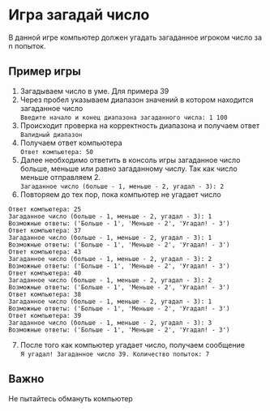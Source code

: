 # Игра загадай число
В данной игре компьютер должен угадать загаданное игроком число за n попыток. 
## Пример игры
1. Загадываем число в уме. Для примера 39
2. Через пробел указываем диапазон значений в котором находится загаданное число\
```Введите начало и конец диапазона загаданного числа: 1 100```
3. Происходит проверка на корректность диапазона и получаем ответ\
```Валидный диапазон```
4. Получаем ответ компьютера\
```Ответ компьютера: 50```
5. Далее необходимо ответить в консоль игры загаданное число больше, меньше или равно загаданному числу.
Так как число меньше отправляем 2. \
```Загаданное число (больше - 1, меньше - 2, угадал - 3): 2```
6. Повторяем до тех пор, пока компьютер не угадает число
```
Ответ компьютера: 25
Загаданное число (больше - 1, меньше - 2, угадал - 3): 1
Возможные ответы: ('Больше - 1', 'Меньше - 2', 'Угадал! - 3') 
Ответ компьютера: 37
Загаданное число (больше - 1, меньше - 2, угадал - 3): 1
Возможные ответы: ('Больше - 1', 'Меньше - 2', 'Угадал! - 3') 
Ответ компьютера: 43
Загаданное число (больше - 1, меньше - 2, угадал - 3): 2
Возможные ответы: ('Больше - 1', 'Меньше - 2', 'Угадал! - 3') 
Ответ компьютера: 40
Загаданное число (больше - 1, меньше - 2, угадал - 3): 2
Возможные ответы: ('Больше - 1', 'Меньше - 2', 'Угадал! - 3') 
Ответ компьютера: 38
Загаданное число (больше - 1, меньше - 2, угадал - 3): 1
Возможные ответы: ('Больше - 1', 'Меньше - 2', 'Угадал! - 3') 
Ответ компьютера: 39
Загаданное число (больше - 1, меньше - 2, угадал - 3): 3
Возможные ответы: ('Больше - 1', 'Меньше - 2', 'Угадал! - 3')
```
7. После того как компьютер угадает число, получаем сообщение\
```Я угадал! Загаданное число 39. Количество попыток: 7```
## Важно 
Не пытайтесь обмануть компьютер
